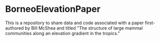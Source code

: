 # BorneoElevationPaper
This is a repository to share data and code associated with a paper first-authored by Bill McShea and titled "The structure of large mammal communities along an elevation gradient in the tropics."

